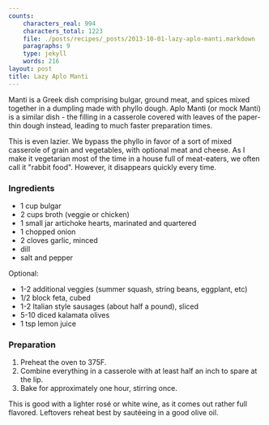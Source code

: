 ```yaml
---
counts:
    characters_real: 994
    characters_total: 1223
    file: ./posts/recipes/_posts/2013-10-01-lazy-aplo-manti.markdown
    paragraphs: 9
    type: jekyll
    words: 216
layout: post
title: Lazy Aplo Manti
---
```


Manti is a Greek dish comprising bulgar, ground meat, and spices mixed together
in a dumpling made with phyllo dough.  Aplo Manti (or mock Manti) is a similar
dish - the filling in a casserole covered with leaves of the paper-thin dough
instead, leading to much faster preparation times.

This is even lazier.  We bypass the phyllo in favor of a sort of mixed casserole
of grain and vegetables, with optional meat and cheese.  As I make it vegetarian
most of the time in a house full of meat-eaters, we often call it "rabbit food".
However, it disappears quickly every time.

### Ingredients

* 1 cup bulgar
* 2 cups broth (veggie or chicken)
* 1 small jar artichoke hearts, marinated and quartered
* 1 chopped onion
* 2 cloves garlic, minced
* dill
* salt and pepper

Optional:

* 1-2 additional veggies (summer squash, string beans, eggplant, etc)
* 1/2 block feta, cubed
* 1-2 Italian style sausages (about half a pound), sliced
* 5-10 diced kalamata olives
* 1 tsp lemon juice

### Preparation

1. Preheat the oven to 375F.
2. Combine everything in a casserole with at least half an inch to spare at the
   lip.
3. Bake for approximately one hour, stirring once.

This is good with a lighter ros&eacute; or white wine, as it comes out rather
full flavored.  Leftovers reheat best by saut&eacute;eing in a good olive oil.
